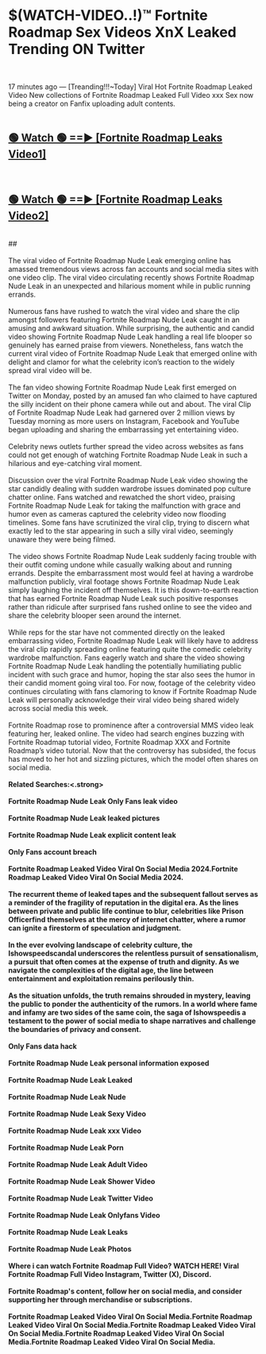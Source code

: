 # $(WATCH-VIDEO..!)™ Fortnite Roadmap Sex Videos XnX Leaked Trending ON Twitter<br>
<br>

17 minutes ago — [Treanding!!!~Today] Viral Hot Fortnite Roadmap Leaked Video New collections of Fortnite Roadmap Leaked Full Video xxx Sex now being a creator on Fanfix uploading adult contents.
<br>
 <br>

##  <a href="https://best2vid.blogspot.com?title=Fortnite_Roadmap">🟢 Watch 🟢 ==► [Fortnite Roadmap Leaks Video1]</a><br>
  <br>

##  <a href="https://best2vid.blogspot.com?title=Fortnite_Roadmap">🟢 Watch 🟢 ==► [Fortnite Roadmap Leaks Video2]</a><br>
  <br>
  ##
  <br>
  <br>
The viral video of Fortnite Roadmap Nude Leak emerging online has amassed tremendous views across fan accounts and social media sites with one video clip. The viral video circulating recently shows Fortnite Roadmap Nude Leak in an unexpected and hilarious moment while in public running errands.
<br><br>
Numerous fans have rushed to watch the viral video and share the clip amongst followers featuring Fortnite Roadmap Nude Leak caught in an amusing and awkward situation. While surprising, the authentic and candid video showing Fortnite Roadmap Nude Leak handling a real life blooper so genuinely has earned praise from viewers. Nonetheless, fans watch the current viral video of Fortnite Roadmap Nude Leak that emerged online with delight and clamor for what the celebrity icon’s reaction to the widely spread viral video will be.
<br><br>
The fan video showing Fortnite Roadmap Nude Leak first emerged on Twitter on Monday, posted by an amused fan who claimed to have captured the silly incident on their phone camera while out and about. The viral Clip of Fortnite Roadmap Nude Leak had garnered over 2 million views by Tuesday morning as more users on Instagram, Facebook and YouTube began uploading and sharing the embarrassing yet entertaining video.
<br><br>
Celebrity news outlets further spread the video across websites as fans could not get enough of watching Fortnite Roadmap Nude Leak in such a hilarious and eye-catching viral moment.
<br><br>
Discussion over the viral Fortnite Roadmap Nude Leak video showing the star candidly dealing with sudden wardrobe issues dominated pop culture chatter online. Fans watched and rewatched the short video, praising Fortnite Roadmap Nude Leak for taking the malfunction with grace and humor even as cameras captured the celebrity video now flooding timelines. Some fans have scrutinized the viral clip, trying to discern what exactly led to the star appearing in such a silly viral video, seemingly unaware they were being filmed.
<br><br>
The video shows Fortnite Roadmap Nude Leak suddenly facing trouble with their outfit coming undone while casually walking about and running errands. Despite the embarrassment most would feel at having a wardrobe malfunction publicly, viral footage shows Fortnite Roadmap Nude Leak simply laughing the incident off themselves. It is this down-to-earth reaction that has earned Fortnite Roadmap Nude Leak such positive responses rather than ridicule after surprised fans rushed online to see the video and share the celebrity blooper seen around the internet.
<br><br>
While reps for the star have not commented directly on the leaked embarrassing video, Fortnite Roadmap Nude Leak will likely have to address the viral clip rapidly spreading online featuring quite the comedic celebrity wardrobe malfunction. Fans eagerly watch and share the video showing Fortnite Roadmap Nude Leak handling the potentially humiliating public incident with such grace and humor, hoping the star also sees the humor in their candid moment going viral too. For now, footage of the celebrity video continues circulating with fans clamoring to know if Fortnite Roadmap Nude Leak will personally acknowledge their viral video being shared widely across social media this week.
<br><br>
Fortnite Roadmap rose to prominence after a controversial MMS video leak featuring her, leaked online. The video had search engines buzzing with Fortnite Roadmap tutorial video, Fortnite Roadmap XXX and Fortnite Roadmap’s video tutorial. Now that the controversy has subsided, the focus has moved to her hot and sizzling pictures, which the model often shares on social media.
<br><br>
<strong>Related Searches:<.strong>
<br><br>
Fortnite Roadmap Nude Leak Only Fans leak video
<br><br>
Fortnite Roadmap Nude Leak leaked pictures
<br><br>
Fortnite Roadmap Nude Leak explicit content leak
<br><br>
Only Fans account breach
<br><br>
Fortnite Roadmap Leaked Video Viral On Social Media 2024.Fortnite Roadmap Leaked Video Viral On Social Media 2024.
<br><br>
The recurrent theme of leaked tapes and the subsequent fallout serves as a reminder of the fragility of reputation in the digital era. As the lines between private and public life continue to blur, celebrities like Prison Officerfind themselves at the mercy of internet chatter, where a rumor can ignite a firestorm of speculation and judgment.
<br><br>
In the ever evolving landscape of celebrity culture, the Ishowspeedscandal underscores the relentless pursuit of sensationalism, a pursuit that often comes at the expense of truth and dignity. As we navigate the complexities of the digital age, the line between entertainment and exploitation remains perilously thin.
<br><br>
As the situation unfolds, the truth remains shrouded in mystery, leaving the public to ponder the authenticity of the rumors. In a world where fame and infamy are two sides of the same coin, the saga of Ishowspeedis a testament to the power of social media to shape narratives and challenge the boundaries of privacy and consent.
<br><br>
Only Fans data hack
<br><br>
Fortnite Roadmap Nude Leak personal information exposed
<br><br>
Fortnite Roadmap Nude Leak Leaked
<br><br>
Fortnite Roadmap Nude Leak Nude
<br><br>
Fortnite Roadmap Nude Leak Sexy Video
<br><br>
Fortnite Roadmap Nude Leak xxx Video
<br><br>
Fortnite Roadmap Nude Leak Porn
<br><br>
Fortnite Roadmap Nude Leak Adult Video
<br><br>
Fortnite Roadmap Nude Leak Shower Video
<br><br>
Fortnite Roadmap Nude Leak Twitter Video
<br><br>
Fortnite Roadmap Nude Leak Onlyfans Video
<br><br>
Fortnite Roadmap Nude Leak Leaks
<br><br>
Fortnite Roadmap Nude Leak Photos
<br><br>
Where i can watch Fortnite Roadmap Full Video? WATCH HERE! Viral Fortnite Roadmap Full Video Instagram, Twitter (X), Discord.
<br><br>
Fortnite Roadmap's content, follow her on social media, and consider supporting her through merchandise or subscriptions.
<br><br>
Fortnite Roadmap Leaked Video Viral On Social Media.Fortnite Roadmap Leaked Video Viral On Social Media.Fortnite Roadmap Leaked Video Viral On Social Media.Fortnite Roadmap Leaked Video Viral On Social Media.Fortnite Roadmap Leaked Video Viral On Social Media.